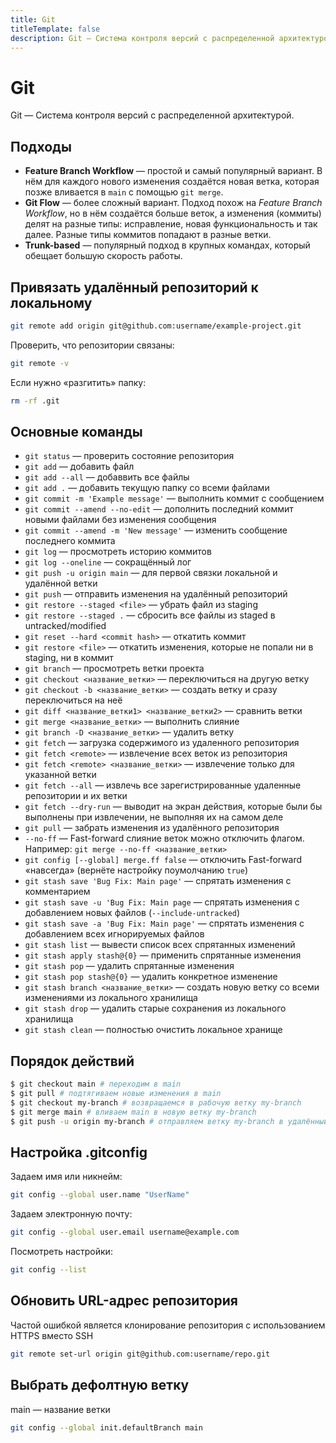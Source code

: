 ```yaml
---
title: Git
titleTemplate: false
description: Git — Система контроля версий с распределенной архитектурой.
---
```


# Git
Git — Система контроля версий с распределенной архитектурой.

## Подходы
- **Feature Branch Workflow** — простой и самый популярный вариант. В нём для каждого нового изменения создаётся новая ветка, которая позже вливается в `main` с помощью `git merge`.
- **Git Flow** — более сложный вариант. Подход похож на *Feature Branch Workflow*, но в нём создаётся больше веток, а изменения (коммиты) делят на разные типы: исправление, новая функциональность и так далее. Разные типы коммитов попадают в разные ветки.
- **Trunk-based** — популярный подход в крупных командах, который обещает большую скорость работы.

## Привязать удалённый репозиторий к локальному
```sh
git remote add origin git@github.com:username/example-project.git
```
Проверить, что репозитории связаны:
```sh
git remote -v
```
Если нужно «разгитить» папку:
```sh
rm -rf .git
```

## Основные команды
- `git status` — проверить состояние репозитория
- `git add` — добавить файл
- `git add --all` — добаввить все файлы
- `git add .` — добавить текущую папку со всеми файлами
- `git commit -m 'Example message'` — выполнить коммит с сообщением
- `git commit --amend --no-edit` — дополнить последний коммит новыми файлами без изменения сообщения
- `git commit --amend -m 'New message'` — изменить сообщение последнего коммита
- `git log` — просмотреть историю коммитов
- `git log --oneline` — сокращённый лог
- `git push -u origin main` — для первой связки локальной и удалённой ветки
- `git push` — отправить изменения на удалённый репозиторий
- `git restore --staged <file>` — убрать файл из staging
- `git restore --staged .` — сбросить все файлы из staged в untracked/modified
- `git reset --hard <commit hash>` — откатить коммит
- `git restore <file>` — откатить изменения, которые не попали ни в staging, ни в коммит
- `git branch` — просмотреть ветки проекта
- `git checkout <название_ветки>` — переключиться на другую ветку
- `git checkout -b <название_ветки>` — создать ветку и сразу переключиться на неё
- `git diff <название_ветки1> <название_ветки2>` — сравнить ветки
- `git merge <название_ветки>` — выполнить слияние
- `git branch -D <название_ветки>` — удалить ветку
- `git fetch` — загрузка содержимого из удаленного репозитория
- `git fetch <remote>` — извлечение всех веток из репозитория
- `git fetch <remote> <название_ветки>` — извлечение только для указанной ветки
- `git fetch --all` — извлечь все зарегистрированные удаленные репозитории и их ветки
- `git fetch --dry-run` — выводит на экран действия, которые были бы выполнены при извлечении, не выполняя их на самом деле
- `git pull` — забрать изменения из удалённого репозитория
- `--no-ff` — Fast-forward слияние веток можно отключить флагом. Например: `git merge --no-ff <название_ветки>`
- `git config [--global] merge.ff false` — отключить Fast-forward «навсегда» (вернёте настройку поумолчанию `true`)
- `git stash save 'Bug Fix: Main page'` — спрятать изменения с комментарием
- `git stash save -u 'Bug Fix: Main page` — спрятать изменения с добавлением новых файлов (`--include-untracked`)
- `git stash save -a 'Bug Fix: Main page'` — спрятать изменения с добавлением всех игнорируемых файлов
- `git stash list` — вывести список всех спрятанных изменений
- `git stash apply stash@{0}` — применить спрятанные изменения
- `git stash pop` — удалить спрятанные изменения
- `git stash pop stash@{0}` — удалить конкретное изменение
- `git stash branch <название_ветки>` — создать новую ветку со всеми изменениями из локального хранилища
- `git stash drop` — удалить старые сохранения из локального хранилища
- `git stash clean` — полностью очистить локальное хранище

## Порядок действий
```sh
$ git checkout main # переходим в main
$ git pull # подтягиваем новые изменения в main
$ git checkout my-branch # возвращаемся в рабочую ветку my-branch
$ git merge main # вливаем main в новую ветку my-branch
$ git push -u origin my-branch # отправляем ветку my-branch в удалённый репозиторий
```

## Настройка .gitconfig
Задаем имя или никнейм:
```sh
git config --global user.name "UserName"
```

Задаем электронную почту:
```sh
git config --global user.email username@example.com
```

Посмотреть настройки:
```sh
git config --list
```

## Обновить URL-адрес репозитория
Частой ошибкой является клонирование репозитория с использованием HTTPS вместо SSH

```sh
git remote set-url origin git@github.com:username/repo.git
```

## Выбрать дефолтную ветку
main — название ветки
```sh
git config --global init.defaultBranch main
```

